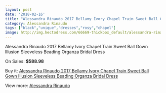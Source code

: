 ```yaml
---
layout: post
date: '2018-02-16'
title: "Alessandra Rinaudo 2017 Bellamy Ivory Chapel Train Sweet Ball Gown Illusion Sleeveless Beading Organza Bridal Dress"
category: Alessandra Rinaudo
tags: ["black","unique","dresses","rosy","chapel"]
image: http://img.hectodress.com/66669-thickbox_default/alessandra-rinaudo-2017-bellamy-ivory-chapel-train-sweet-ball-gown-illusion-sleeveless-beading-organza-bridal-dress.jpg
---
```

Alessandra Rinaudo 2017 Bellamy Ivory Chapel Train Sweet Ball Gown Illusion Sleeveless Beading Organza Bridal Dress

On Sales: **$588.98**
<a href="https://www.hectodress.com/alessandra-rinaudo/21311-alessandra-rinaudo-2017-bellamy-ivory-chapel-train-sweet-ball-gown-illusion-sleeveless-beading-organza-bridal-dress.html"><amp-img layout="responsive" width="600" height="600" src="//img.hectodress.com/66669-thickbox_default/alessandra-rinaudo-2017-bellamy-ivory-chapel-train-sweet-ball-gown-illusion-sleeveless-beading-organza-bridal-dress.jpg" alt="Alessandra Rinaudo 2017 Bellamy Ivory Chapel Train Sweet Ball Gown Illusion Sleeveless Beading Organza Bridal Dress 0" /></a>
<a href="https://www.hectodress.com/alessandra-rinaudo/21311-alessandra-rinaudo-2017-bellamy-ivory-chapel-train-sweet-ball-gown-illusion-sleeveless-beading-organza-bridal-dress.html"><amp-img layout="responsive" width="600" height="600" src="//img.hectodress.com/66674-thickbox_default/alessandra-rinaudo-2017-bellamy-ivory-chapel-train-sweet-ball-gown-illusion-sleeveless-beading-organza-bridal-dress.jpg" alt="Alessandra Rinaudo 2017 Bellamy Ivory Chapel Train Sweet Ball Gown Illusion Sleeveless Beading Organza Bridal Dress 1" /></a>
<a href="https://www.hectodress.com/alessandra-rinaudo/21311-alessandra-rinaudo-2017-bellamy-ivory-chapel-train-sweet-ball-gown-illusion-sleeveless-beading-organza-bridal-dress.html"><amp-img layout="responsive" width="600" height="600" src="//img.hectodress.com/66673-thickbox_default/alessandra-rinaudo-2017-bellamy-ivory-chapel-train-sweet-ball-gown-illusion-sleeveless-beading-organza-bridal-dress.jpg" alt="Alessandra Rinaudo 2017 Bellamy Ivory Chapel Train Sweet Ball Gown Illusion Sleeveless Beading Organza Bridal Dress 2" /></a>
<a href="https://www.hectodress.com/alessandra-rinaudo/21311-alessandra-rinaudo-2017-bellamy-ivory-chapel-train-sweet-ball-gown-illusion-sleeveless-beading-organza-bridal-dress.html"><amp-img layout="responsive" width="600" height="600" src="//img.hectodress.com/66672-thickbox_default/alessandra-rinaudo-2017-bellamy-ivory-chapel-train-sweet-ball-gown-illusion-sleeveless-beading-organza-bridal-dress.jpg" alt="Alessandra Rinaudo 2017 Bellamy Ivory Chapel Train Sweet Ball Gown Illusion Sleeveless Beading Organza Bridal Dress 3" /></a>
<a href="https://www.hectodress.com/alessandra-rinaudo/21311-alessandra-rinaudo-2017-bellamy-ivory-chapel-train-sweet-ball-gown-illusion-sleeveless-beading-organza-bridal-dress.html"><amp-img layout="responsive" width="600" height="600" src="//img.hectodress.com/66671-thickbox_default/alessandra-rinaudo-2017-bellamy-ivory-chapel-train-sweet-ball-gown-illusion-sleeveless-beading-organza-bridal-dress.jpg" alt="Alessandra Rinaudo 2017 Bellamy Ivory Chapel Train Sweet Ball Gown Illusion Sleeveless Beading Organza Bridal Dress 4" /></a>
<a href="https://www.hectodress.com/alessandra-rinaudo/21311-alessandra-rinaudo-2017-bellamy-ivory-chapel-train-sweet-ball-gown-illusion-sleeveless-beading-organza-bridal-dress.html"><amp-img layout="responsive" width="600" height="600" src="//img.hectodress.com/66670-thickbox_default/alessandra-rinaudo-2017-bellamy-ivory-chapel-train-sweet-ball-gown-illusion-sleeveless-beading-organza-bridal-dress.jpg" alt="Alessandra Rinaudo 2017 Bellamy Ivory Chapel Train Sweet Ball Gown Illusion Sleeveless Beading Organza Bridal Dress 5" /></a>

Buy it: [Alessandra Rinaudo 2017 Bellamy Ivory Chapel Train Sweet Ball Gown Illusion Sleeveless Beading Organza Bridal Dress](https://www.hectodress.com/alessandra-rinaudo/21311-alessandra-rinaudo-2017-bellamy-ivory-chapel-train-sweet-ball-gown-illusion-sleeveless-beading-organza-bridal-dress.html "Alessandra Rinaudo 2017 Bellamy Ivory Chapel Train Sweet Ball Gown Illusion Sleeveless Beading Organza Bridal Dress")

View more: [Alessandra Rinaudo](https://www.hectodress.com/9-alessandra-rinaudo "Alessandra Rinaudo")